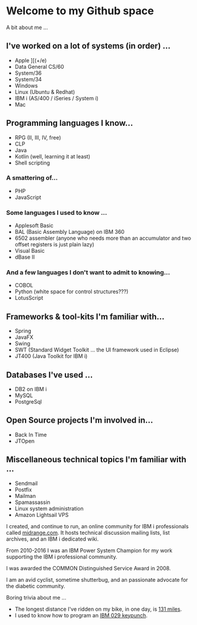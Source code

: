 # Welcome to my Github space

A bit about me ...

## I've worked on a lot of systems (in order) ...
- Apple ][(+/e)
- Data General CS/60
- System/36
- System/34
- Windows
- Linux (Ubuntu & Redhat)
- IBM i (AS/400 / iSeries / System i)
- Mac

## Programming languages I know...
- RPG (II, III, IV, free)
- CLP
- Java
- Kotlin (well, learning it at least)
- Shell scripting

### A smattering of...
- PHP
- JavaScript

### Some languages I used to know ...
- Applesoft Basic
- BAL (Basic Assembly Language) on IBM 360
- 6502 assembler (anyone who needs more than an accumulator and two offset registers is just plain lazy)
- Visual Basic
- dBase II

### And a few languages I don't want to admit to knowing...
- COBOL
- Python (white space for control structures???)
- LotusScript

## Frameworks & tool-kits I'm familiar with...
- Spring
- JavaFX
- Swing
- SWT (Standard Widget Toolkit ... the UI framework used in Eclipse)
- JT400 (Java Toolkit for IBM i)

## Databases I've used ...
- DB2 on IBM i
- MySQL
- PostgreSql

## Open Source projects I'm involved in...
- Back In Time
- JTOpen

## Miscellaneous technical topics I'm familiar with ...
- Sendmail
- Postfix
- Mailman
- Spamassassin
- Linux system administration
- Amazon Lightsail VPS

I created, and continue to run, an online community for IBM i professionals called [midrange.com](https://midrange.com).  It hosts technical discussion mailing lists, list archives, and an IBM i dedicated wiki.

From 2010-2016 I was an IBM Power System Champion for my work supporting the IBM i professional community.

I was awarded the COMMON Distinguished Service Award in 2008.

I am an avid cyclist, sometime shutterbug, and an passionate advocate for the diabetic community.


Boring trivia about me ...
- The longest distance I've ridden on my bike, in one day, is [131 miles](https://www.strava.com/activities/1052619836).
- I used to know how to program an [IBM 029 keypunch](https://en.wikipedia.org/wiki/Keypunch#IBM_029_Card_Punch).
